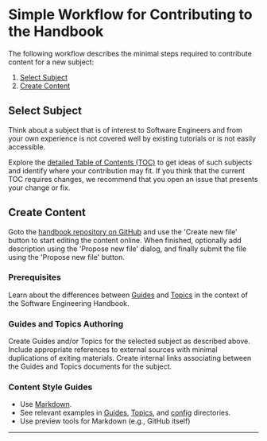 # Simple Workflow for Contributing to the Handbook

The following workflow describes the minimal steps required to contribute content for a new 
subject: 

1. [Select Subject](#select-subject)
2. [Create Content](#create-content)

## Select Subject

Think about a subject that is of interest to Software Engineers and from your own experience is not
covered well by existing tutorials or is not easily accessible.

Explore the [detailed Table of Contents (TOC)](TOC.md) to get ideas of such subjects and identify 
where your contribution may fit. If you think that the current TOC requires changes, we recommend 
that you open an issue that presents your change or fix.

## Create Content

Goto the [handbook repository on GitHub][1] and use the 'Create new file' button to start editing 
the content online. When finished, optionally add description using the 'Propose new file' dialog, 
and finally submit the file using the 'Propose new file' button.

### Prerequisites

Learn about the differences between [Guides](Guides) and [Topics](Topics) in the context of the 
Software Engineering Handbook.

### Guides and Topics Authoring

Create Guides and/or Topics for the selected subject as described above. Include appropriate 
references to external sources with minimal duplications of exiting materials. Create internal 
links associating between the Guides and Topics documents for the subject. 

### Content Style Guides

* Use [Markdown][2].
* See relevant examples in [Guides](Guides), [Topics](Topics), and 
  [config](config) directories.
* Use preview tools for Markdown (e.g., GitHub itself)

---

[1]: https://github.com/uribench/software-engineering-handbook
[2]: https://daringfireball.net/projects/markdown
